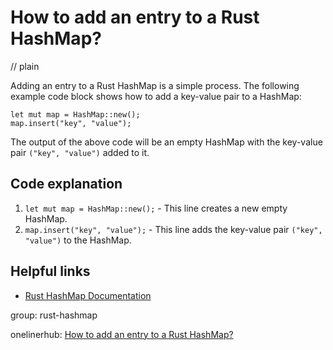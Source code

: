 # How to add an entry to a Rust HashMap?
// plain

Adding an entry to a Rust HashMap is a simple process. The following example code block shows how to add a key-value pair to a HashMap:

```
let mut map = HashMap::new();
map.insert("key", "value");
```

The output of the above code will be an empty HashMap with the key-value pair `("key", "value")` added to it.

## Code explanation


1. `let mut map = HashMap::new();` - This line creates a new empty HashMap.
2. `map.insert("key", "value");` - This line adds the key-value pair `("key", "value")` to the HashMap.

## Helpful links

- [Rust HashMap Documentation](https://doc.rust-lang.org/std/collections/struct.HashMap.html)

group: rust-hashmap

onelinerhub: [How to add an entry to a Rust HashMap?](https://onelinerhub.com/rust/how-to-add-an-entry-to-a-rust-hashmap)